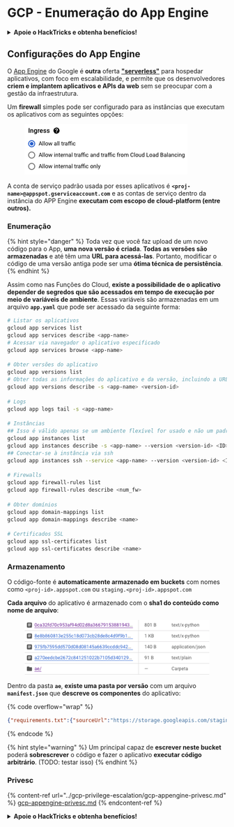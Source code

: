 # GCP - Enumeração do App Engine

<details>

<summary><strong>Apoie o HackTricks e obtenha benefícios!</strong></summary>

* Se você deseja ver sua **empresa anunciada no HackTricks** ou se deseja acessar a **última versão do PEASS ou baixar o HackTricks em PDF**, verifique os [**PLANOS DE ASSINATURA**](https://github.com/sponsors/carlospolop)!
* Obtenha o [**swag oficial do PEASS & HackTricks**](https://peass.creator-spring.com)
* Descubra [**The PEASS Family**](https://opensea.io/collection/the-peass-family), nossa coleção exclusiva de [**NFTs**](https://opensea.io/collection/the-peass-family)
* **Junte-se ao** 💬 [**grupo do Discord**](https://discord.gg/hRep4RUj7f) ou ao [**grupo do telegrama**](https://t.me/peass) ou **siga-me** no **Twitter** 🐦 [**@carlospolopm**](https://twitter.com/carlospolopm).
* **Compartilhe seus truques de hacking enviando PRs para os repositórios do** [**HackTricks**](https://github.com/carlospolop/hacktricks) e [**HackTricks Cloud**](https://github.com/carlospolop/hacktricks-cloud).

</details>

## Configurações do App Engine <a href="#reviewing-app-engine-configurations" id="reviewing-app-engine-configurations"></a>

O [App Engine](https://cloud.google.com/appengine/) do Google é **outra** oferta [**"serverless"**](https://about.gitlab.com/topics/serverless/) para hospedar aplicativos, com foco em escalabilidade, e permite que os desenvolvedores **criem e implantem aplicativos e APIs da web** sem se preocupar com a gestão da infraestrutura.

Um **firewall** simples pode ser configurado para as instâncias que executam os aplicativos com as seguintes opções:

<figure><img src="../../../.gitbook/assets/image (3).png" alt=""><figcaption></figcaption></figure>

A conta de serviço padrão usada por esses aplicativos é **`<proj-name>@appspot.gserviceaccount.com`** e as contas de serviço dentro da instância do APP Engine **executam com escopo de cloud-platform (entre outros).**

### Enumeração

{% hint style="danger" %}
Toda vez que você faz upload de um novo código para o App, **uma nova versão é criada**. **Todas as versões são armazenadas** e até têm uma **URL para acessá-las**. Portanto, modificar o código de uma versão antiga pode ser uma **ótima técnica de persistência**.
{% endhint %}

Assim como nas Funções do Cloud, **existe a possibilidade de o aplicativo depender de segredos que são acessados em tempo de execução por meio de variáveis de ambiente**. Essas variáveis são armazenadas em um arquivo **`app.yaml`** que pode ser acessado da seguinte forma:

```bash
# Listar os aplicativos
gcloud app services list
gcloud app services describe <app-name>
# Acessar via navegador o aplicativo especificado
gcloud app services browse <app-name>

# Obter versões do aplicativo
gcloud app versions list
# Obter todas as informações do aplicativo e da versão, incluindo a URL da versão específica e o env
gcloud app versions describe -s <app-name> <version-id>

# Logs
gcloud app logs tail -s <app-name>

# Instâncias
## Isso é válido apenas se um ambiente flexível for usado e não um padrão
gcloud app instances list
gcloud app instances describe -s <app-name> --version <version-id> <ID>
## Conectar-se à instância via ssh
gcloud app instances ssh --service <app-name> --version <version-id> <ID>

# Firewalls
gcloud app firewall-rules list
gcloud app firewall-rules describe <num_fw>

# Obter domínios
gcloud app domain-mappings list
gcloud app domain-mappings describe <name>

# Certificados SSL
gcloud app ssl-certificates list
gcloud app ssl-certificates describe <name>
```

### Armazenamento

O código-fonte é **automaticamente armazenado em buckets** com nomes como `<proj-id>.appspot.com` ou `staging.<proj-id>.appspot.com`

**Cada arquivo** do aplicativo é armazenado com o **sha1 do conteúdo como nome de arquivo**:

<figure><img src="../../../.gitbook/assets/image (4).png" alt=""><figcaption></figcaption></figure>

Dentro da pasta **`ae`**, **existe uma pasta por versão** com um arquivo **`manifest.json`** que **descreve os componentes** do aplicativo:&#x20;

{% code overflow="wrap" %}
```json
{"requirements.txt":{"sourceUrl":"https://storage.googleapis.com/staging.onboarding-host-98efbf97812843.appspot.com/a270eedcbe2672c841251022b7105d340129d108","sha1Sum":"a270eedc_be2672c8_41251022_b7105d34_0129d108"},"main_test.py":{"sourceUrl":"https://storage.googleapis.com/staging.onboarding-host-98efbf97812843.appspot.com/0ca32fd70c953af94d02d8a36679153881943f32","sha1Sum":"0ca32fd7_0c953af9_4d02d8a ...
```
{% endcode %}

{% hint style="warning" %}
Um principal capaz de **escrever neste bucket** poderá **sobrescrever** o código e fazer o aplicativo **executar código arbitrário**. (TODO: testar isso)
{% endhint %}

### Privesc

{% content-ref url="../gcp-privilege-escalation/gcp-appengine-privesc.md" %}
[gcp-appengine-privesc.md](../gcp-privilege-escalation/gcp-appengine-privesc.md)
{% endcontent-ref %}

<details>

<summary><strong>Apoie o HackTricks e obtenha benefícios!</strong></summary>

* Se você deseja ver sua **empresa anunciada no HackTricks** ou se deseja acessar a **última versão do PEASS ou baixar o HackTricks em PDF**, verifique os [**PLANOS DE ASSINATURA**](https://github.com/sponsors/carlospolop)!
* Obtenha o [**swag oficial do PEASS & HackTricks**](https://peass.creator-spring.com)
* Descubra [**The PEASS Family**](https://opensea.io/collection/the-peass-family), nossa coleção exclusiva de [**NFTs**](https://opensea.io/collection/the-peass-family)
* **Junte-se ao** 💬 [**grupo do Discord**](https://discord.gg/hRep4RUj7f) ou ao [**grupo do telegrama**](https://t.me/peass) ou **siga-me** no **Twitter** 🐦 [**@carlospolopm**](https://twitter.com/carlospolopm).
* **Compartilhe seus truques de hacking enviando PRs para os repositórios do** [**HackTricks**](https://github.com/carlospolop/hacktricks) e [**HackTricks Cloud**](https://github.com/carlospolop/hacktricks-cloud).

</details>